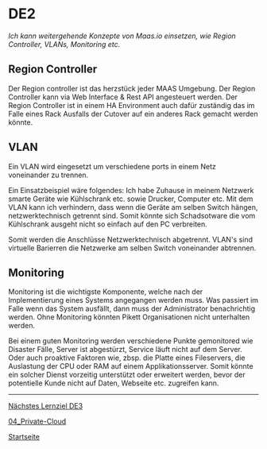 # DE2
*Ich kann weitergehende Konzepte von Maas.io einsetzen, wie Region Controller, VLANs, Monitoring etc.*

## Region Controller

Der Region controller ist das herzstück jeder MAAS Umgebung. Der Region Controller kann via Web Interface & Rest API angesteuert werden. 
Der Region Controller ist in einem HA Environment auch dafür zuständig das im Falle eines Rack Ausfalls der Cutover auf ein anderes Rack gemacht werden könnte. 

## VLAN

Ein VLAN wird eingesetzt um verschiedene ports in einem Netz voneinander zu trennen. 

Ein Einsatzbeispiel wäre folgendes: 
Ich habe Zuhause in meinem Netzwerk smarte Geräte wie Kühlschrank etc. sowie Drucker, Computer etc. 
Mit dem VLAN kann ich verhindern, dass wenn die Geräte am selben Switch hängen, netzwerktechnisch getrennt sind. 
Somit könnte sich Schadsotware die vom Kühlschrank ausgeht nicht so einfach auf den PC verbreiten. 

Somit werden die Anschlüsse Netzwerktechnisch abgetrennt. VLAN's sind virtuelle Barierren die Netzwerke am selben Switch voneinander abtrennen. 


## Monitoring

Monitoring ist die wichtigste Komponente, welche nach der Implementierung eines Systems angegangen werden muss. 
Was passiert im Falle wenn das System ausfällt, dann muss der Administrator benachrichtig werden. Ohne Monitoring könnten Pikett Organisationen nicht unterhalten werden. 

Bei einem guten Monitoring werden verschiedene Punkte gemonitored wie Disaster Fälle, Server ist abgestürzt, Service läuft nicht auf dem Server. Oder auch proaktive Faktoren wie, zbsp. die Platte eines Fileservers, die Auslastung der CPU oder RAM auf einem Applikationsserver. Somit könnte ein solcher Dienst vorzeitig unterstützt oder erweitert werden, bevor der potentielle Kunde nicht auf Daten, Webseite etc. zugreifen kann. 
___

[Nächstes Lernziel DE3](../04_Private-Cloud/DE3.md)

[04_Private-Cloud](../04_Private-Cloud)

[Startseite](https://github.com/ask-yo-girl-about-me/Project-Future)
